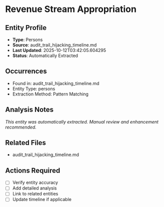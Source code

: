 # Revenue Stream Appropriation

## Entity Profile
- **Type**: Persons
- **Source**: audit_trail_hijacking_timeline.md
- **Last Updated**: 2025-10-12T03:42:05.604295
- **Status**: Automatically Extracted

## Occurrences
- Found in: audit_trail_hijacking_timeline.md
- Entity Type: persons
- Extraction Method: Pattern Matching

## Analysis Notes
*This entity was automatically extracted. Manual review and enhancement recommended.*

## Related Files
- audit_trail_hijacking_timeline.md

## Actions Required
- [ ] Verify entity accuracy
- [ ] Add detailed analysis
- [ ] Link to related entities
- [ ] Update timeline if applicable
